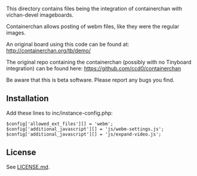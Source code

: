 This directory contains files being the integration of containerchan with vichan-devel imageboards.

Containerchan allows posting of webm files, like they were the regular images.

An original board using this code can be found at:
http://containerchan.org/tb/demo/

The original repo containing the containerchan (possibly with no Tinyboard integration) can be found here:
https://github.com/ccd0/containerchan


Be aware that this is beta software.  Please report any bugs you find.

Installation
------------

Add these lines to inc/instance-config.php:

    $config['allowed_ext_files'][] = 'webm';
    $config['additional_javascript'][] = 'js/webm-settings.js';
    $config['additional_javascript'][] = 'js/expand-video.js';

License
-------

See [LICENSE.md](https://github.com/ccd0/containerchan/blob/master/LICENSE.md).

